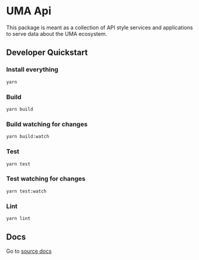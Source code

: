 # UMA Api

This package is meant as a collection of API style services and applications to serve data about the UMA ecosystem.

## Developer Quickstart

### Install everything

`yarn`

### Build

`yarn build`

### Build watching for changes

`yarn build:watch`

### Test

`yarn test`

### Test watching for changes

`yarn test:watch`

### Lint

`yarn lint`

## Docs

Go to [source docs](./src/README.md)
